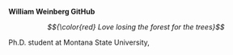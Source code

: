 **William Weinberg GitHub**

*$${\color{red} Love losing the forest for the trees}$$*

Ph.D. student at Montana State University, 
